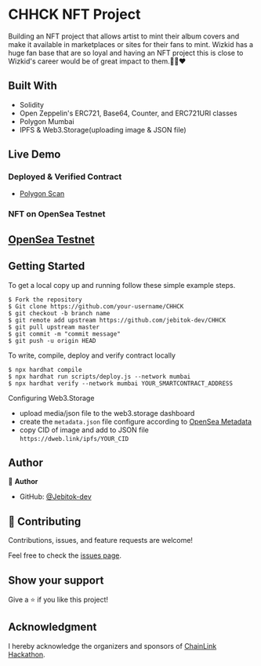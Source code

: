 # CHHCK NFT Project

Building an NFT project that allows artist to mint their album covers and make it available in marketplaces or sites for their fans to mint. Wizkid has a huge fan base that are so loyal and having an NFT project this is close to Wizkid's career would be of great impact to them.🦅🦅❤️

## Built With

- Solidity
- Open Zeppelin's ERC721, Base64, Counter, and ERC721URI classes
- Polygon Mumbai
- IPFS & Web3.Storage(uploading image & JSON file)

## Live Demo

### Deployed & Verified Contract
- [Polygon Scan](https://mumbai.polygonscan.com/address/0xDaE1f97ac11fB1f357CD59C18473FE578bFF2d9F)
### NFT on OpenSea Testnet
[OpenSea Testnet](https://testnets.opensea.io/account?tab=collected)
-

## Getting Started

To get a local copy up and running follow these simple example steps.

```
$ Fork the repository
$ Git clone https://github.com/your-username/CHHCK
$ git checkout -b branch name
$ git remote add upstream https://github.com/jebitok-dev/CHHCK
$ git pull upstream master
$ git commit -m "commit message"
$ git push -u origin HEAD
```

To write, compile, deploy and verify contract locally

```
$ npx hardhat compile
$ npx hardhat run scripts/deploy.js --network mumbai
$ npx hardhat verify --network mumbai YOUR_SMARTCONTRACT_ADDRESS

```
Configuring Web3.Storage
- upload media/json file to the web3.storage dashboard
- create the ``metadata.json`` file configure according to [OpenSea Metadata](https://docs.opensea.io/docs/metadata-standards)
- copy CID of image and add to JSON file ``https://dweb.link/ipfs/YOUR_CID``

## Author

👤 **Author**

- GitHub: [@Jebitok-dev](https://github.com/Jebitok-dev)

## 🤝 Contributing

Contributions, issues, and feature requests are welcome!

Feel free to check the [issues page](issues/).

## Show your support

Give a ⭐️ if you like this project!

## Acknowledgment

I hereby acknowledge the organizers and sponsors of [ChainLink Hackathon](https://chain.link/hackathon?utm_medium=community&utm_source=developer-expert&utm_campaign=spring-2022-hackathon&utm_content=3).
